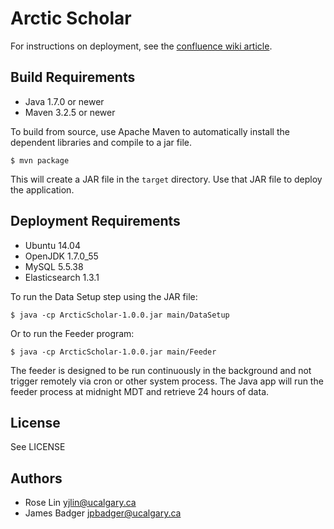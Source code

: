# Arctic Scholar

For instructions on deployment, see the [confluence wiki article](https://sensorweb.atlassian.net/wiki/display/AR/Arctic+Scholar+Setting+Up+Tutorial).

## Build Requirements

* Java 1.7.0 or newer
* Maven 3.2.5 or newer

To build from source, use Apache Maven to automatically install the dependent libraries and compile to a jar file.

    $ mvn package

This will create a JAR file in the `target` directory. Use that JAR file to deploy the application.

## Deployment Requirements

* Ubuntu 14.04
* OpenJDK 1.7.0_55
* MySQL 5.5.38
* Elasticsearch 1.3.1

To run the Data Setup step using the JAR file:

    $ java -cp ArcticScholar-1.0.0.jar main/DataSetup

Or to run the Feeder program:

    $ java -cp ArcticScholar-1.0.0.jar main/Feeder

The feeder is designed to be run continuously in the background and not trigger remotely via cron or other system process. The Java app will run the feeder process at midnight MDT and retrieve 24 hours of data.

## License

See LICENSE

## Authors

* Rose Lin <yjlin@ucalgary.ca>
* James Badger <jpbadger@ucalgary.ca>
